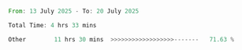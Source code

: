 <!--START_SECTION:waka-->

```rust
From: 13 July 2025 - To: 20 July 2025

Total Time: 4 hrs 33 mins

Other        11 hrs 30 mins  >>>>>>>>>>>>>>>>>>-------   71.63 %
```

<!--END_SECTION:waka-->
